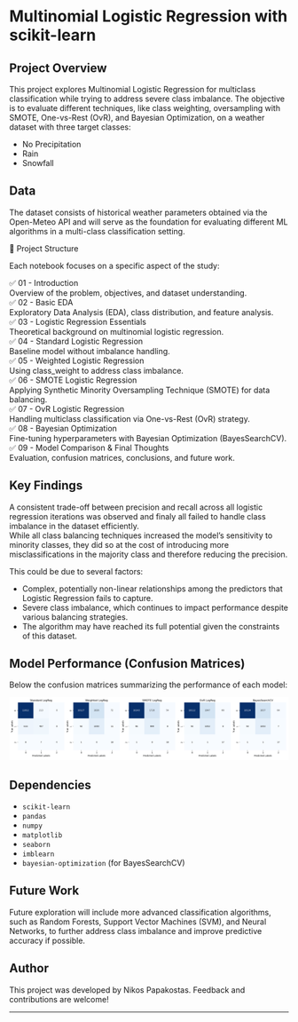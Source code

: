 # Multinomial Logistic Regression with scikit-learn

## Project Overview

This project explores Multinomial Logistic Regression for multiclass classification while trying to address severe class imbalance. The objective is to evaluate different techniques, like class weighting, oversampling with SMOTE, One-vs-Rest (OvR), and Bayesian Optimization, on a weather dataset with three target classes:   
- No Precipitation
- Rain
- Snowfall

## Data
The dataset consists of historical weather parameters obtained via the Open-Meteo API and will serve as the foundation for evaluating different ML algorithms in a multi-class classification setting.



📂 Project Structure

Each notebook focuses on a specific aspect of the study:

✅ 01 - Introduction   
    Overview of the problem, objectives, and dataset understanding.   
✅ 02 - Basic EDA   
    Exploratory Data Analysis (EDA), class distribution, and feature analysis.   
✅ 03 - Logistic Regression Essentials   
    Theoretical background on multinomial logistic regression.   
✅ 04 - Standard Logistic Regression   
    Baseline model without imbalance handling.   
✅ 05 - Weighted Logistic Regression   
    Using class_weight to address class imbalance.   
✅ 06 - SMOTE Logistic Regression   
    Applying Synthetic Minority Oversampling Technique (SMOTE) for data balancing.   
✅ 07 - OvR Logistic Regression   
    Handling multiclass classification via One-vs-Rest (OvR) strategy.   
✅ 08 - Bayesian Optimization   
    Fine-tuning hyperparameters with Bayesian Optimization (BayesSearchCV).   
✅ 09 - Model Comparison & Final Thoughts   
    Evaluation, confusion matrices, conclusions, and future work.

## Key Findings

A consistent trade-off between precision and recall across all logistic regression iterations was observed and finaly
all failed to handle class imbalance in the dataset efficiently.   
While all class balancing techniques increased the model’s sensitivity to minority classes, they did so at the cost 
of introducing more misclassifications in the majority class and therefore reducing the precision.

This could be due to several factors:

- Complex, potentially non-linear relationships among the predictors that Logistic Regression fails to capture.
- Severe class imbalance, which continues to impact performance despite various balancing strategies.
- The algorithm may have reached its full potential given the constraints of this dataset.

## Model Performance (Confusion Matrices)

Below the confusion matrices summarizing the performance of each model:

![Confusion Matrix](images/confusion_matrices_plot.png)

## Dependencies

- `scikit-learn`
- `pandas`
- `numpy`
- `matplotlib`
- `seaborn`
- `imblearn`
- `bayesian-optimization` (for BayesSearchCV)

## Future Work

Future exploration will include more advanced classification algorithms, such as Random Forests, Support Vector Machines (SVM), and Neural Networks, to further address class imbalance and improve predictive accuracy if possible.

## Author

This project was developed by Nikos Papakostas. Feedback and contributions are welcome!

---

